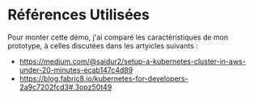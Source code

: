 # Références Utilisées

Pour monter cette démo, j'ai comparé les caractéristiques de mon prototype, à celles discutées dans les artyicles suivants :

* https://medium.com/@saidur2/setup-a-kubernetes-cluster-in-aws-under-20-minutes-ecab147c4d89
* https://blog.fabric8.io/kubernetes-for-developers-2a9c7202fcd3#.3opz50t49
